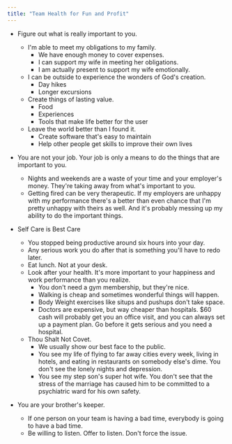 ```yaml
---
title: "Team Health for Fun and Profit"
---
```


- Figure out what is really important to you.
  - I'm able to meet my obligations to my family.
    - We have enough money to cover expenses.
    - I can support my wife in meeting her obligations.
    - I am actually present to support my wife emotionally.
  - I can be outside to experience the wonders of God's creation.
    - Day hikes
    - Longer excursions
  - Create things of lasting value.
    - Food
    - Experiences
    - Tools that make life better for the user
  - Leave the world better than I found it.
    - Create software that's easy to maintain
    - Help other people get skills to improve their own lives

- You are not your job.  Your job is only a means to do the things that are important to you.  
  - Nights and weekends are a waste of your time and your employer's money.  They're taking away from what's important to you.
  - Getting fired can be very therapeutic.  If my employers are unhappy with my performance there's a better than even chance that I'm pretty unhappy with theirs as well.  And it's probably messing up my ability to do the important things.

- Self Care is Best Care
  - You stopped being productive around six hours into your day.
  - Any serious work you do after that is something you'll have to redo later.
  - Eat lunch. Not at your desk.
  - Look after your health.  It's more important to your happiness and work performance than you realize.
    - You don't need a gym membership, but they're nice.
    - Walking is cheap and sometimes wonderful things will happen.
    - Body Weight exercises like situps and pushups don't take space.
    - Doctors are expensive, but way cheaper than hospitals.  $60 cash will probably get you an office visit, and you can always set up a payment plan.  Go before it gets serious and you need a hospital.
  - Thou Shalt Not Covet.
    - We usually show our best face to the public.
    - You see my life of flying to far away cities every week, living in hotels, and eating in restaurants on somebody else's dime.  You don't see the lonely nights and depression.
    - You see my step son's super hot wife.  You don't see that the stress of the marriage has caused him to be committed to a psychiatric ward for his own safety.

- You are your brother's keeper.
  - If one person on your team is having a bad time, everybody is going to have a bad time.
  - Be willing to listen.  Offer to listen.  Don't force the issue.
